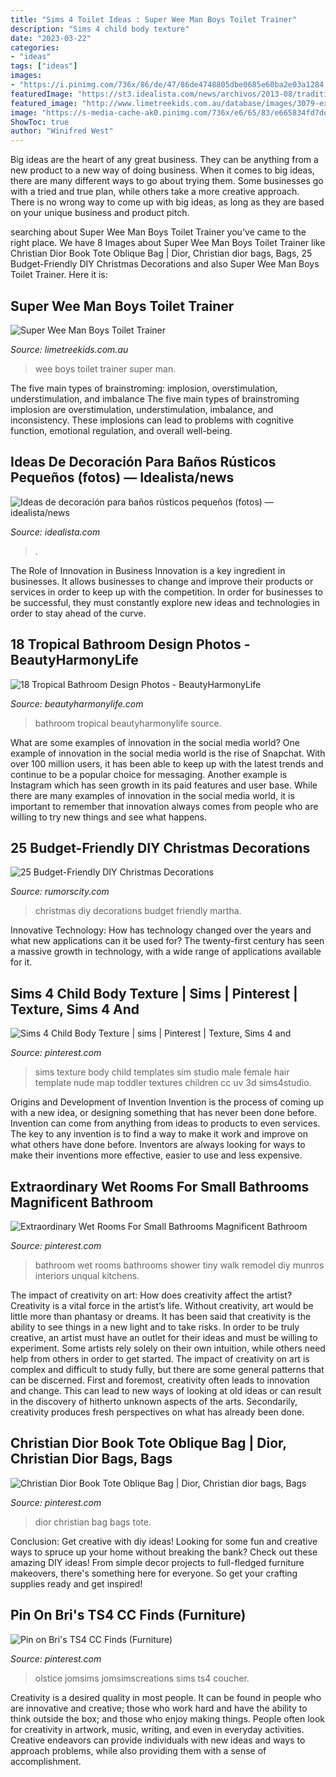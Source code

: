 ```yaml
---
title: "Sims 4 Toilet Ideas : Super Wee Man Boys Toilet Trainer"
description: "Sims 4 child body texture"
date: "2023-03-22"
categories:
- "ideas"
tags: ["ideas"]
images:
- "https://i.pinimg.com/736x/86/de/47/86de4748805dbe0685e60ba2e03a1284.jpg"
featuredImage: "https://st3.idealista.com/news/archivos/2013-08/traditional-bathroom_0.jpg?sv=6t_HL9eV"
featured_image: "http://www.limetreekids.com.au/database/images/3079-extra-5458-5458.jpg"
image: "https://s-media-cache-ak0.pinimg.com/736x/e6/65/83/e665834fd7de3761f604cd8077317cf2.jpg"
ShowToc: true
author: "Winifred West"
---
```



Big ideas are the heart of any great business. They can be anything from a new product to a new way of doing business. When it comes to big ideas, there are many different ways to go about trying them. Some businesses go with a tried and true plan, while others take a more creative approach. There is no wrong way to come up with big ideas, as long as they are based on your unique business and product pitch.

	

		
searching about Super Wee Man Boys Toilet Trainer you've came to the right place. We have 8 Images about Super Wee Man Boys Toilet Trainer like Christian Dior Book Tote Oblique Bag | Dior, Christian dior bags, Bags, 25 Budget-Friendly DIY Christmas Decorations and also Super Wee Man Boys Toilet Trainer. Here it is:
		
    
## Super Wee Man Boys Toilet Trainer

<img loading=lazy src="http://www.limetreekids.com.au/database/images/3079-extra-5458-5458.jpg" onerror="this.onerror=null;this.src='https://tse1.mm.bing.net/th?id=OIP.ESyGFApyr7nh5M79VlBQYAAAAA&amp;pid=15.1';" alt="Super Wee Man Boys Toilet Trainer">

_Source: limetreekids.com.au_

>wee boys toilet trainer super man. 

	

The five main types of brainstroming: implosion, overstimulation, understimulation, and imbalance
The five main types of brainstroming implosion are overstimulation, understimulation, imbalance, and inconsistency. These implosions can lead to problems with cognitive function, emotional regulation, and overall well-being.

    
## Ideas De Decoración Para Baños Rústicos Pequeños (fotos) — Idealista/news

<img loading=lazy src="https://st3.idealista.com/news/archivos/2013-08/traditional-bathroom_0.jpg?sv=6t_HL9eV" onerror="this.onerror=null;this.src='https://tse4.mm.bing.net/th?id=OIP.yYQcyXQ-FzOWFzsZevnjRgHaLH&amp;pid=15.1';" alt="Ideas de decoración para baños rústicos pequeños (fotos) — idealista/news">

_Source: idealista.com_

>. 

	

The Role of Innovation in Business
Innovation is a key ingredient in businesses. It allows businesses to change and improve their products or services in order to keep up with the competition. In order for businesses to be successful, they must constantly explore new ideas and technologies in order to stay ahead of the curve.

    
## 18 Tropical Bathroom Design Photos - BeautyHarmonyLife

<img loading=lazy src="http://beautyharmonylife.com/wp-content/uploads/2013/12/tropical-bathroom-1.jpg" onerror="this.onerror=null;this.src='https://tse2.mm.bing.net/th?id=OIP.YLMrlJAvCO__mBiTmyU2mwHaLH&amp;pid=15.1';" alt="18 Tropical Bathroom Design Photos - BeautyHarmonyLife">

_Source: beautyharmonylife.com_

>bathroom tropical beautyharmonylife source. 

	

What are some examples of innovation in the social media world?
One example of innovation in the social media world is the rise of Snapchat. With over 100 million users, it has been able to keep up with the latest trends and continue to be a popular choice for messaging. Another example is Instagram which has seen growth in its paid features and user base. While there are many examples of innovation in the social media world, it is important to remember that innovation always comes from people who are willing to try new things and see what happens.

    
## 25 Budget-Friendly DIY Christmas Decorations

<img loading=lazy src="https://rumorscity.com/wp-content/uploads/2014/11/Budget-Friendly-DIY-Christmas-Decorations-09.jpg" onerror="this.onerror=null;this.src='https://tse2.mm.bing.net/th?id=OIP.t9uoppnI6VbWSkgyz6IfHQHaL0&amp;pid=15.1';" alt="25 Budget-Friendly DIY Christmas Decorations">

_Source: rumorscity.com_

>christmas diy decorations budget friendly martha. 

	

Innovative Technology: How has technology changed over the years and what new applications can it be used for?
The twenty-first century has seen a massive growth in technology, with a wide range of applications available for it.

    
## Sims 4 Child Body Texture | Sims | Pinterest | Texture, Sims 4 And

<img loading=lazy src="https://s-media-cache-ak0.pinimg.com/736x/e6/65/83/e665834fd7de3761f604cd8077317cf2.jpg" onerror="this.onerror=null;this.src='https://tse1.mm.bing.net/th?id=OIP.ZJLW0Ikepz8n9GH6DIZ9swHaO0&amp;pid=15.1';" alt="Sims 4 Child Body Texture | sims | Pinterest | Texture, Sims 4 and">

_Source: pinterest.com_

>sims texture body child templates sim studio male female hair template nude map toddler textures children cc uv 3d sims4studio. 

	

Origins and Development of Invention
Invention is the process of coming up with a new idea, or designing something that has never been done before. Invention can come from anything from ideas to products to even services. The key to any invention is to find a way to make it work and improve on what others have done before. Inventors are always looking for ways to make their inventions more effective, easier to use and less expensive.

    
## Extraordinary Wet Rooms For Small Bathrooms Magnificent Bathroom

<img loading=lazy src="https://i.pinimg.com/736x/86/de/47/86de4748805dbe0685e60ba2e03a1284.jpg" onerror="this.onerror=null;this.src='https://tse1.mm.bing.net/th?id=OIP.oobV3p4_oCi_CmVF-hm-gwHaJ3&amp;pid=15.1';" alt="Extraordinary Wet Rooms For Small Bathrooms Magnificent Bathroom">

_Source: pinterest.com_

>bathroom wet rooms bathrooms shower tiny walk remodel diy munros interiors unqual kitchens. 

	

The impact of creativity on art: How does creativity affect the artist?
Creativity is a vital force in the artist’s life. Without creativity, art would be little more than phantasy or dreams. It has been said that creativity is the ability to see things in a new light and to take risks. In order to be truly creative, an artist must have an outlet for their ideas and must be willing to experiment. Some artists rely solely on their own intuition, while others need help from others in order to get started. The impact of creativity on art is complex and difficult to study fully, but there are some general patterns that can be discerned. First and foremost, creativity often leads to innovation and change. This can lead to new ways of looking at old ideas or can result in the discovery of hitherto unknown aspects of the arts. Secondarily, creativity produces fresh perspectives on what has already been done.

    
## Christian Dior Book Tote Oblique Bag | Dior, Christian Dior Bags, Bags

<img loading=lazy src="https://i.pinimg.com/736x/36/73/02/367302cd0319b568b226a9803785d95f.jpg" onerror="this.onerror=null;this.src='https://tse2.mm.bing.net/th?id=OIP.ry4tyj0SJOifodesxsILoQHaJ3&amp;pid=15.1';" alt="Christian Dior Book Tote Oblique Bag | Dior, Christian dior bags, Bags">

_Source: pinterest.com_

>dior christian bag bags tote. 

	

Conclusion: Get creative with diy ideas!
Looking for some fun and creative ways to spruce up your home without breaking the bank? Check out these amazing DIY ideas!
From simple decor projects to full-fledged furniture makeovers, there's something here for everyone. So get your crafting supplies ready and get inspired!

    
## Pin On Bri&#039;s TS4 CC Finds (Furniture)

<img loading=lazy src="https://i.pinimg.com/736x/1c/b1/0c/1cb10c50b0ba8a37bbfe0db9eb65c20f.jpg" onerror="this.onerror=null;this.src='https://tse4.mm.bing.net/th?id=OIP.Xv11iVY00O7C258rWpzltgHaD7&amp;pid=15.1';" alt="Pin on Bri&#039;s TS4 CC Finds (Furniture)">

_Source: pinterest.com_

>olstice jomsims jomsimscreations sims ts4 coucher. 

	

Creativity is a desired quality in most people. It can be found in people who are innovative and creative; those who work hard and have the ability to think outside the box; and those who enjoy making things. People often look for creativity in artwork, music, writing, and even in everyday activities. Creative endeavors can provide individuals with new ideas and ways to approach problems, while also providing them with a sense of accomplishment.

